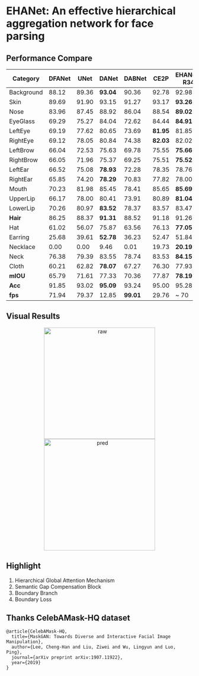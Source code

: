 # EHANet: An effective hierarchical aggregation network for face parsing

## Performance Compare
| Category   | DFANet | UNet  | DANet     | DABNet    | CE2P      | EHANet-R34 |
| ---------- | ------ | ----- | --------- | --------- | --------- | ---------------- |
| Background | 88.12  | 89.36 | **93.04** | 90.36     | 92.78     | 92.98            |
| Skin       | 89.69  | 91.90 | 93.15     | 91.27     | 93.17     | **93.26**        |
| Nose       | 83.96  | 87.45 | 88.92     | 86.04     | 88.54     | **89.02**        |
| EyeGlass   | 69.29  | 75.27 | 84.04     | 72.62     | 84.44     | **84.91**        |
| LeftEye    | 69.19  | 77.62 | 80.65     | 73.69     | **81.95** | 81.85            |
| RightEye   | 69.12  | 78.05 | 80.84     | 74.38     | **82.03** | 82.02            |
| LeftBrow   | 66.04  | 72.53 | 75.63     | 69.78     | 75.55     | **75.66**        |
| RightBrow  | 66.05  | 71.96 | 75.37     | 69.25     | 75.51     | **75.52**        |
| LeftEar    | 66.52  | 75.08 | **78.93** | 72.28     | 78.35     | 78.76            |
| RightEar   | 65.85  | 74.20 | **78.29** | 70.83     | 77.82     | 78.00            |
| Mouth      | 70.23  | 81.98 | 85.45     | 78.41     | 85.65     | **85.69**        |
| UpperLip   | 66.17  | 78.00 | 80.41     | 73.91     | 80.89     | **81.04**        |
| LowerLip   | 70.26  | 80.97 | **83.52** | 78.37     | 83.57     | 83.47            |
| **Hair**   | 86.25  | 88.37 | **91.31** | 88.52     | 91.18     | 91.26            |
| Hat        | 61.02  | 56.07 | 75.87     | 63.56     | 76.13     | **77.05**        |
| Earring    | 25.68  | 39.61 | **52.78** | 36.23     | 52.47     | 51.84            |
| Necklace   | 0.00   | 0.00  | 9.46      | 0.01      | 19.73     | **20.19**        |
| Neck       | 76.38  | 79.39 | 83.55     | 78.74     | 83.53     | **84.15**        |
| Cloth      | 60.21  | 62.82 | **78.07** | 67.27     | 76.30     | 77.93            |
| **mIOU**   | 65.79  | 71.61 | 77.33     | 70.36     | 77.87     | **78.19**        |
| **Acc**    | 91.85  | 93.02 | **95.09** | 93.24     | 95.00     | 95.28            |
| **fps**    | 71.94  | 79.37 | 12.85     | **99.01** | 29.76     | ~ 70             |


## Visual Results
<div><div align=center>
  <img src="https://github.com/JACKYLUO1991/FaceParsing/blob/master/deployment/img_raw.jpg" width="300" height="300" alt="raw"/>
<img src="https://github.com/JACKYLUO1991/FaceParsing/blob/master/deployment/img_pred.png" width="300" height="300" alt="pred"/></div>

## Highlight
1. Hierarchical Global Attention Mechanism
2. Semantic Gap Compensation Block
3. Boundary Branch 
4. Boundary Loss

## Thanks CelebAMask-HQ dataset
```
@article{CelebAMask-HQ,
  title={MaskGAN: Towards Diverse and Interactive Facial Image Manipulation},
  author={Lee, Cheng-Han and Liu, Ziwei and Wu, Lingyun and Luo, Ping},
  journal={arXiv preprint arXiv:1907.11922},
  year={2019}
}
```
